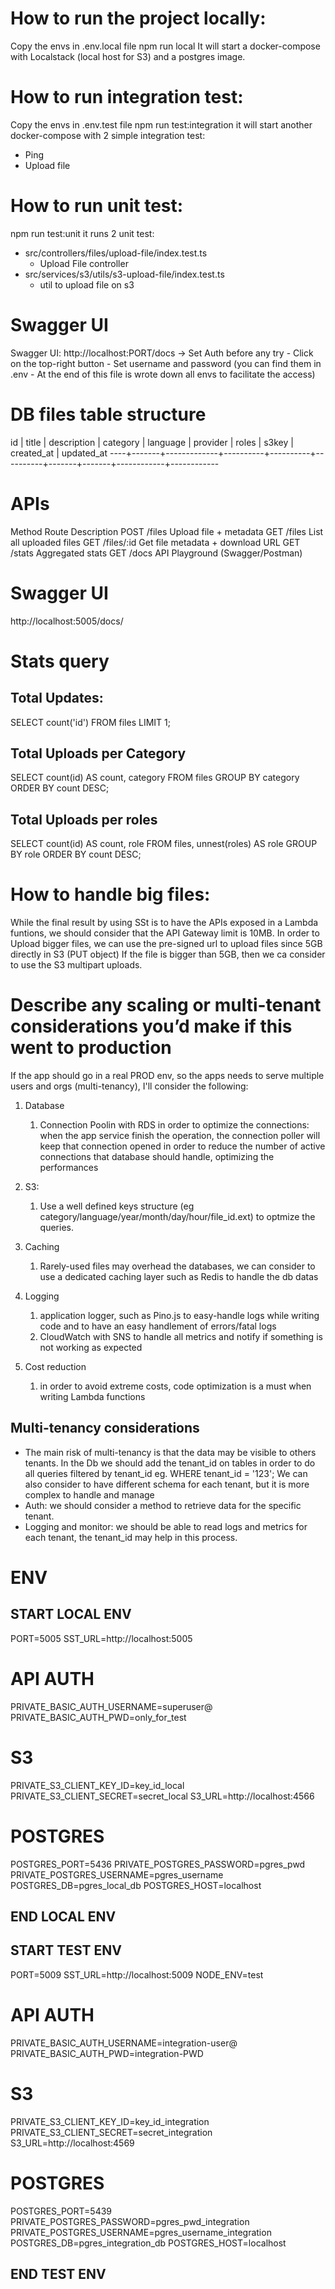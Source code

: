 # How to run the project locally:
Copy the envs in .env.local file
npm run local
It will start a docker-compose with Localstack (local host for S3) and a postgres image.

# How to run integration test:
Copy the envs in .env.test file
npm run test:integration
it will start another docker-compose with 2 simple integration test:

- Ping
- Upload file

# How to run unit test:

npm run test:unit
it runs 2 unit test:

- src/controllers/files/upload-file/index.test.ts
  - Upload File controller
- src/services/s3/utils/s3-upload-file/index.test.ts
  - util to upload file on s3

# Swagger UI

Swagger UI: http://localhost:PORT/docs
-> Set Auth before any try
    - Click on the top-right button
    - Set username and password (you can find them in .env - At the end of this file is wrote down all envs to facilitate the access)

# DB files table structure

 id | title | description | category | language | provider | roles | s3key | created_at | updated_at
----+-------+-------------+----------+----------+----------+-------+-------+------------+------------

# APIs

Method  Route       Description
POST    /files      Upload file + metadata
GET     /files      List all uploaded files
GET     /files/:id	Get file metadata + download URL
GET     /stats      Aggregated stats
GET     /docs       API Playground (Swagger/Postman)

# Swagger UI

http://localhost:5005/docs/

# Stats query

## Total Updates:

SELECT count('id') FROM files LIMIT 1;

## Total Uploads per Category

SELECT count(id) AS count, category FROM files GROUP BY category ORDER BY count DESC;

## Total Uploads per roles

SELECT count(id) AS count, role FROM files, unnest(roles) AS role GROUP BY role ORDER BY count DESC;

# How to handle big files:

While the final result by using SSt is to have the APIs exposed in a Lambda funtions, we should consider that the API Gateway limit is 10MB.
In order to Upload bigger files, we can use the pre-signed url to upload files since 5GB directly in S3 (PUT object)
If the file is bigger than 5GB, then we ca consider to use the S3 multipart uploads.

# Describe any scaling or multi-tenant considerations you’d make if this went to production

If the app should go in a real PROD env, so the apps needs to serve multiple users and orgs (multi-tenancy), I'll consider the following:

1. Database

   1. Connection Poolin with RDS in order to optimize the connections: when the app service finish the operation, the connection poller will keep that connection opened in order to reduce the number of active connections that database should handle, optimizing the performances
2. S3:

   1. Use a well defined keys structure (eg category/language/year/month/day/hour/file_id.ext) to optmize the queries.
3. Caching

   1. Rarely-used files may overhead the databases, we can consider to use a dedicated caching layer such as Redis to handle the db datas
4. Logging

   1. application logger, such as Pino.js to easy-handle logs while writing code and to have an easy handlement of errors/fatal logs
   2. CloudWatch with SNS to handle all metrics and notify if something is not working as expected
5. Cost reduction

   1. in order to avoid extreme costs, code optimization is a must when writing Lambda functions

## Multi-tenancy considerations

* The main risk of multi-tenancy is that the data may be visible to others tenants. In the Db we should add the tenant_id on tables in order to do all queries filtered by tenant_id eg. WHERE tenant_id = '123';
  We can also consider to have different schema for each tenant, but it is more complex to handle and manage
* Auth: we should consider a method to retrieve data for the specific tenant.
* Logging and monitor: we should be able to read logs and metrics for each tenant, the tenant_id may help in this process.


# ENV
## START LOCAL ENV
PORT=5005
SST_URL=http://localhost:5005

# API AUTH
PRIVATE_BASIC_AUTH_USERNAME=superuser@
PRIVATE_BASIC_AUTH_PWD=only_for_test
# S3
PRIVATE_S3_CLIENT_KEY_ID=key_id_local
PRIVATE_S3_CLIENT_SECRET=secret_local
S3_URL=http://localhost:4566
# POSTGRES
POSTGRES_PORT=5436
PRIVATE_POSTGRES_PASSWORD=pgres_pwd
PRIVATE_POSTGRES_USERNAME=pgres_username
POSTGRES_DB=pgres_local_db
POSTGRES_HOST=localhost
## END LOCAL ENV

## START TEST ENV
PORT=5009
SST_URL=http://localhost:5009
NODE_ENV=test
# API AUTH
PRIVATE_BASIC_AUTH_USERNAME=integration-user@
PRIVATE_BASIC_AUTH_PWD=integration-PWD
# S3
PRIVATE_S3_CLIENT_KEY_ID=key_id_integration
PRIVATE_S3_CLIENT_SECRET=secret_integration
S3_URL=http://localhost:4569
# POSTGRES
POSTGRES_PORT=5439
PRIVATE_POSTGRES_PASSWORD=pgres_pwd_integration
PRIVATE_POSTGRES_USERNAME=pgres_username_integration
POSTGRES_DB=pgres_integration_db
POSTGRES_HOST=localhost
## END TEST ENV